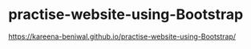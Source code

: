 # practise-website-using-Bootstrap
https://kareena-beniwal.github.io/practise-website-using-Bootstrap/
